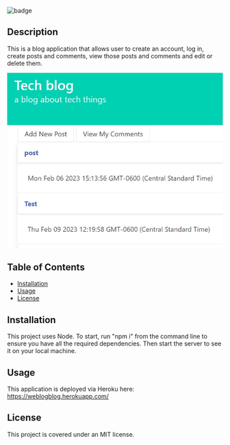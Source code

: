
  ![badge](https://img.shields.io/badge/license-MIT-blue.svg)
  ## Description
  This is a blog application that allows user to create an account, log in, create posts and comments, view those posts and comments and edit or delete them. 

  ![screenshot](/Screenshot.jpg)

  ## Table of Contents
  * <a href="#installation">Installation</a>
  * <a href="#usage">Usage</a>
  * <a href="#license">License</a>

  ## Installation
  This project uses Node. To start, run "npm i" from the command line to ensure you have all the required dependencies. Then start the server to see it on your local machine. 
  ## Usage
  This application is deployed via Heroku here:
  https://weblogblog.herokuapp.com/   
  ## License
  This project is covered under an MIT license. 
